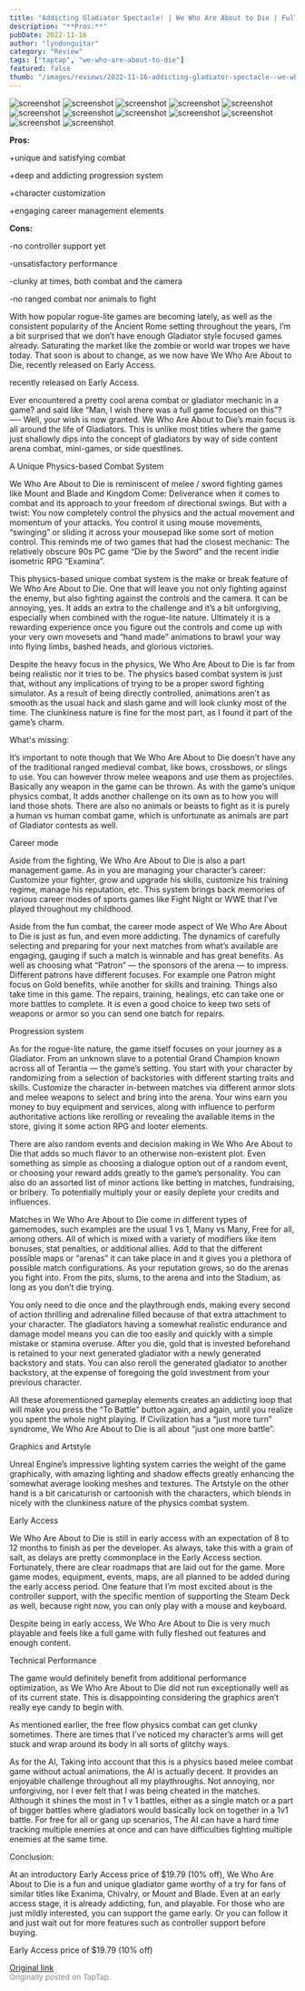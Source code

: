 ```yaml
---
title: "Addicting Gladiator Spectacle! | We Who Are About to Die | Full In-Depth Review"
description: "**Pros:**"
pubDate: 2022-11-16
author: "lyndonguitar"
category: "Review"
tags: ["taptap", "we-who-are-about-to-die"]
featured: false
thumb: "/images/reviews/2022-11-16-addicting-gladiator-spectacle--we-who-are-about-to-die--full-in-depth-review-0.avif"
---
```


<div class="gallery">
  <img src="/images/reviews/2022-11-16-addicting-gladiator-spectacle--we-who-are-about-to-die--full-in-depth-review-0.avif" alt="screenshot" />
  <img src="/images/reviews/2022-11-16-addicting-gladiator-spectacle--we-who-are-about-to-die--full-in-depth-review-1.avif" alt="screenshot" />
  <img src="/images/reviews/2022-11-16-addicting-gladiator-spectacle--we-who-are-about-to-die--full-in-depth-review-2.avif" alt="screenshot" />
  <img src="/images/reviews/2022-11-16-addicting-gladiator-spectacle--we-who-are-about-to-die--full-in-depth-review-3.avif" alt="screenshot" />
  <img src="/images/reviews/2022-11-16-addicting-gladiator-spectacle--we-who-are-about-to-die--full-in-depth-review-4.avif" alt="screenshot" />
  <img src="/images/reviews/2022-11-16-addicting-gladiator-spectacle--we-who-are-about-to-die--full-in-depth-review-5.avif" alt="screenshot" />
  <img src="/images/reviews/2022-11-16-addicting-gladiator-spectacle--we-who-are-about-to-die--full-in-depth-review-6.avif" alt="screenshot" />
  <img src="/images/reviews/2022-11-16-addicting-gladiator-spectacle--we-who-are-about-to-die--full-in-depth-review-7.avif" alt="screenshot" />
  <img src="/images/reviews/2022-11-16-addicting-gladiator-spectacle--we-who-are-about-to-die--full-in-depth-review-8.avif" alt="screenshot" />
  <img src="/images/reviews/2022-11-16-addicting-gladiator-spectacle--we-who-are-about-to-die--full-in-depth-review-9.avif" alt="screenshot" />
  <img src="/images/reviews/2022-11-16-addicting-gladiator-spectacle--we-who-are-about-to-die--full-in-depth-review-10.avif" alt="screenshot" />
  <img src="/images/reviews/2022-11-16-addicting-gladiator-spectacle--we-who-are-about-to-die--full-in-depth-review-11.avif" alt="screenshot" />
</div>

**Pros:**


+unique and satisfying combat

+deep and addicting progression system

+character customization

+engaging career management elements


**Cons:**


-no controller support yet

-unsatisfactory performance

-clunky at times, both combat and the camera

-no ranged combat nor animals to fight

With how popular rogue-lite games are becoming lately, as well as the consistent popularity of the Ancient Rome setting throughout the years, I’m a bit surprised that we don’t have enough Gladiator style focused games already. Saturating the market like the zombie or world war tropes we have today. That soon is about to change, as we now have We Who Are About to Die, recently released on Early Access.

recently released on Early Access.

Ever encountered a pretty cool arena combat or gladiator mechanic in a game? and said like “Man, I wish there was a full game focused on this”? —- Well, your wish is now granted. We Who Are About to Die’s main focus is all around the life of Gladiators. This is unlike most titles where the game just shallowly dips into the concept of gladiators by way of side content arena combat, mini-games, or side questlines.

A Unique Physics-based Combat System

We Who Are About to Die is reminiscent of melee / sword fighting games like Mount and Blade and Kingdom Come: Deliverance when it comes to combat and its approach to your freedom of directional swings. But with a twist: You now completely control the physics and the actual movement and momentum of your attacks. You control it using mouse movements, “swinging” or sliding it across your mousepad like some sort of motion control. This reminds me of two games that had the closest mechanic: The relatively obscure 90s PC game “Die by the Sword” and the recent indie isometric RPG “Examina”.

This physics-based unique combat system is the make or break feature of We Who Are About to Die. One that will leave you not only fighting against the enemy, but also fighting against the controls and the camera. It can be annoying, yes. It adds an extra to the challenge and it’s a bit unforgiving, especially when combined with the rogue-lite nature. Ultimately it is a rewarding experience once you figure out the controls and come up with your very own movesets and “hand made” animations to brawl your way into flying limbs, bashed heads, and glorious victories.

Despite the heavy focus in the physics, We Who Are About to Die is far from being realistic nor it tries to be. The physics based combat system is just that, without any implications of trying to be a proper sword fighting simulator. As a result of being directly controlled, animations aren’t as smooth as the usual hack and slash game and will look clunky most of the time. The clunkiness nature is fine for the most part, as I found it part of the game’s charm.

What's missing:

It’s important to note though that We Who Are About to Die doesn’t have any of the traditional ranged medieval combat, like bows, crossbows, or slings to use. You can however throw melee weapons and use them as projectiles. Basically any weapon in the game can be thrown. As with the game’s unique physics combat, It adds another challenge on its own as to how you will land those shots. There are also no animals or beasts to fight as it is purely a human vs human combat game, which is unfortunate as animals are part of Gladiator contests as well.

Career mode

Aside from the fighting, We Who Are About to Die is also a part management game. As in you are managing your character’s career: Customize your fighter, grow and upgrade his skills, customize his training regime, manage his reputation, etc. This system brings back memories of various career modes of sports games like Fight Night or WWE that I’ve played throughout my childhood.

Aside from the fun combat, the career mode aspect of We Who Are About to Die is just as fun, and even more addicting. The dynamics of carefully selecting and preparing for your next matches from what’s available are engaging, gauging if such a match is winnable and has great benefits. As well as choosing what “Patron” — the sponsors of the arena — to impress. Different patrons have different focuses. For example one Patron might focus on Gold benefits, while another for skills and training. Things also take time in this game. The repairs, training, healings, etc can take one or more battles to complete. It is even a good choice to keep two sets of weapons or armor so you can send one batch for repairs.

Progression system

As for the rogue-lite nature, the game itself focuses on your journey as a Gladiator. From an unknown slave to a potential Grand Champion known across all of Terantia — the game’s setting. You start with your character by randomizing from a selection of backstories with different starting traits and skills. Customize the character in-between matches via different armor slots and melee weapons to select and bring into the arena. Your wins earn you money to buy equipment and services, along with influence to perform authoritative actions like rerolling or revealing the available items in the store, giving it some action RPG and looter elements.

There are also random events and decision making in We Who Are About to Die that adds so much flavor to an otherwise non-existent plot. Even something as simple as choosing a dialogue option out of a random event, or choosing your reward adds greatly to the game’s personality. You can also do an assorted list of minor actions like betting in matches, fundraising, or bribery. To potentially multiply your or easily deplete your credits and influences.

Matches in We Who Are About to Die come in different types of gamemodes, such examples are the usual 1 vs 1, Many vs Many, Free for all, among others. All of which is mixed with a variety of modifiers like item bonuses, stat penalties, or additional allies. Add to that the different possible maps or “arenas” it can take place in and it gives you a plethora of possible match configurations. As your reputation grows, so do the arenas you fight into. From the pits, slums, to the arena and into the Stadium, as long as you don’t die trying.

You only need to die once and the playthrough ends, making every second of action thrilling and adrenaline filled because of that extra attachment to your character. The gladiators having a somewhat realistic endurance and damage model means you can die too easily and quickly with a simple mistake or stamina overuse. After you die, gold that is invested beforehand is retained to your next generated gladiator with a newly generated backstory and stats. You can also reroll the generated gladiator to another backstory, at the expense of foregoing the gold investment from your previous character.

All these aforementioned gameplay elements creates an addicting loop that will make you press the “To Battle” button again, and again, until you realize you spent the whole night playing. If Civilization has a “just more turn” syndrome, We Who Are About to Die is all about “just one more battle”.

Graphics and Artstyle

Unreal Engine’s impressive lighting system carries the weight of the game graphically, with amazing lighting and shadow effects greatly enhancing the somewhat average looking meshes and textures. The Artstyle on the other hand is a bit caricaturish or cartoonish with the characters, which blends in nicely with the clunkiness nature of the physics combat system.

Early Access

We Who Are About to Die is still in early access with an expectation of 8 to 12 months to finish as per the developer. As always, take this with a grain of salt, as delays are pretty commonplace in the Early Access section. Fortunately, there are clear roadmaps that are laid out for the game. More game modes, equipment, events, maps, are all planned to be added during the early access period. One feature that I’m most excited about is the controller support, with the specific mention of supporting the Steam Deck as well, because right now, you can only play with a mouse and keyboard.

Despite being in early access, We Who Are About to Die is very much playable and feels like a full game with fully fleshed out features and enough content.

Technical Performance

The game would definitely benefit from additional performance optimization, as We Who Are About to Die did not run exceptionally well as of its current state. This is disappointing considering the graphics aren’t really eye candy to begin with.

As mentioned earlier, the free flow physics combat can get clunky sometimes. There are times that I’ve noticed my character’s arms will get stuck and wrap around its body in all sorts of glitchy ways.

As for the AI, Taking into account that this is a physics based melee combat game without actual animations, the AI is actually decent. It provides an enjoyable challenge throughout all my playthroughs. Not annoying, nor unforgiving, nor I ever felt that I was being cheated in the matches. Although it shines the most in 1 v 1 battles, either as a single match or a part of bigger battles where gladiators would basically lock on together in a 1v1 battle. For free for all or gang up scenarios, The AI can have a hard time tracking multiple enemies at once and can have difficulties fighting multiple enemies at the same time.

Conclusion:

At an introductory Early Access price of $19.79 (10% off), We Who Are About to Die is a fun and unique gladiator game worthy of a try for fans of similar titles like Exanima, Chivalry, or Mount and Blade. Even at an early access stage, it is already addicting, fun, and playable. For those who are just mildly interested, you can support the game early. Or you can follow it and just wait out for more features such as controller support before buying.

Early Access price of $19.79 (10% off)

[Original link](https://www.taptap.io/post/2937685)<br><span style="font-size: 0.95em; color: #888;">Originally posted on TapTap.</span>
